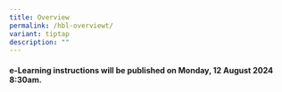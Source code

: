 ```yaml
---
title: Overview
permalink: /hbl-overviewt/
variant: tiptap
description: ""
---
```

<h4><strong>e-Learning instructions will be published on Monday, 12 August 2024 8:30am.</strong></h4>
<p></p>
